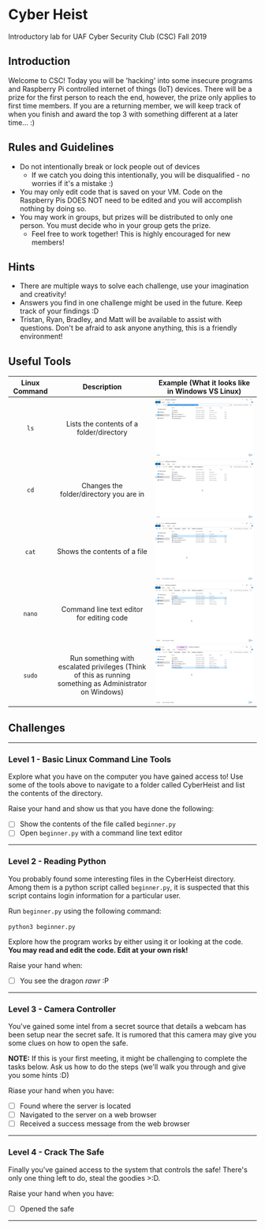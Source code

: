 # Cyber Heist
Introductory lab for UAF Cyber Security Club (CSC) Fall 2019

## Introduction
Welcome to CSC! Today you will be 'hacking' into some insecure programs and Raspberry Pi controlled internet of things (IoT) devices. There will be a prize for the first person to reach the end, however, the prize only applies to first time members. If you are a returning member, we will keep track of when you finish and award the top 3 with something different at a later time... :)

## Rules and Guidelines
* Do not intentionally break or lock people out of devices
  * If we catch you doing this intentionally, you will be disqualified - no worries if it's a mistake :)
* You may only edit code that is saved on your VM. Code on the Raspberry Pis DOES NOT need to be edited and you will accomplish nothing by doing so.
* You may work in groups, but prizes will be distributed to only one person. You must decide who in your group gets the prize.
  * Feel free to work together! This is highly encouraged for new members!
  
## Hints
* There are multiple ways to solve each challenge, use your imagination and creativity!
* Answers you find in one challenge might be used in the future. Keep track of your findings :D
* Tristan, Ryan, Bradley, and Matt will be available to assist with questions. Don't be afraid to ask anyone anything, this is a friendly environment!

## Useful Tools

| Linux Command 	|                                                Description                                               	| Example (What it looks like in Windows VS Linux) 	|
|:-------------:	|:--------------------------------------------------------------------------------------------------------:	|:------------------------------------------------:	|
|       `ls`      	|                                 Lists the contents of a folder/directory                                 	|   ![](lswin.PNG)                                               	|
|       `cd`      	|                                  Changes the folder/directory you are in                                 	|   ![](cdwin.gif)                                               	|
|      `cat`      	|                                       Shows the contents of a file                                       	|   ![](catwin.gif)                                              	|
|      `nano`     	|                                 Command line text editor for editing code                                	|   ![](nanowin.gif)                                               	|
|      `sudo`     	| Run something with escalated privileges (Think of this as running something as Administrator on Windows) 	|   ![](sudowin.gif)                                              	|

## Challenges
___
### Level 1 - Basic Linux Command Line Tools
Explore what you have on the computer you have gained access to! Use some of the tools above to navigate to a folder called CyberHeist and list the contents of the directory.

Raise your hand and show us that you have done the following:
- [ ] Show the contents of the file called `beginner.py`
- [ ] Open `beginner.py` with a command line text editor
___
### Level 2 - Reading Python
You probably found some interesting files in the CyberHeist directory. Among them is a python script called `beginner.py`, it is suspected that this script contains login information for a particular user.

Run `beginner.py` using the following command:

`python3 beginner.py`

Explore how the program works by either using it or looking at the code. **You may read and edit the code. Edit at your own risk!**

Raise your hand when:
- [ ] You see the dragon *rawr* :P
___
### Level 3 - Camera Controller
You've gained some intel from a secret source that details a webcam has been setup near the secret safe. It is rumored that this camera may give you some clues on how to open the safe.

**NOTE:** If this is your first meeting, it might be challenging to complete the tasks below. Ask us how to do the steps (we'll walk you through and give you some hints :D)

Riase your hand when you have:
- [ ] Found where the server is located
- [ ] Navigated to the server on a web browser
- [ ] Received a success message from the web browser
___
### Level 4 - Crack The Safe
Finally you've gained access to the system that controls the safe! There's only one thing left to do, steal the goodies >:D.

Raise your hand when you have:
- [ ] Opened the safe
___
